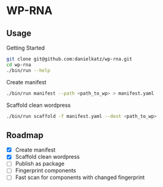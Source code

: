# WP-RNA

## Usage

Getting Started
```sh
git clone git@github.com:danielkatz/wp-rna.git
cd wp-rna
./bin/run --help
```

Create manifest
```sh
./bin/run manifest --path <path_to_wp> > manifest.yaml
```

Scaffold clean wordpress
```sh
./bin/run scaffold -f manifest.yaml --dest <path_to_wp>
```

## Roadmap

- [x] Create manifest
- [x] Scaffold clean wordpress
- [ ] Publish as package
- [ ] Fingerprint components
- [ ] Fast scan for components with changed fingerprint
